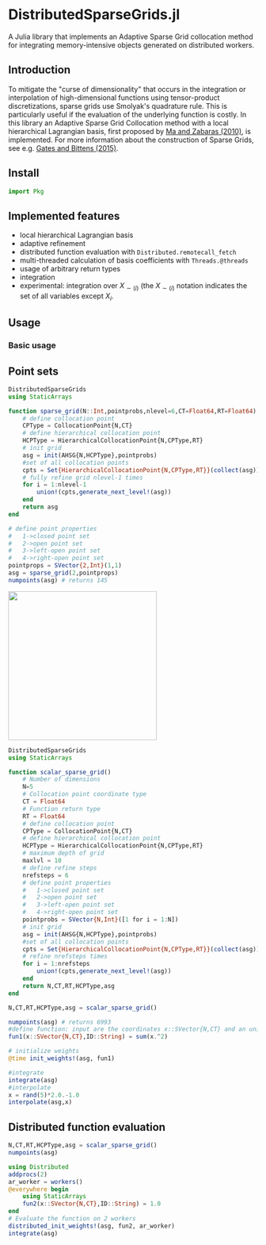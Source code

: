 # DistributedSparseGrids.jl

A Julia library that implements an Adaptive Sparse Grid collocation method for integrating memory-intensive objects generated on distributed workers.


## Introduction

To mitigate the "curse of dimensionality" that occurs in the integration or interpolation of high-dimensional functions using tensor-product discretizations, sparse grids use Smolyak's quadrature rule. This is particularly useful if the evaluation of the underlying function is costly. In this library an Adaptive Sparse Grid Collocation method with a local hierarchical Lagrangian basis, first proposed by [Ma and Zabaras (2010)](https://www.sciencedirect.com/science/article/pii/S002199910900028X), is implemented. For more information about the construction of Sparse Grids, see e.g. [Gates and Bittens (2015)](https://arxiv.org/abs/1509.01462).

## Install

```julia
import Pkg
```

## Implemented features

-	local hierarchical Lagrangian basis
-	adaptive refinement
-	distributed function evaluation with ```Distributed.remotecall_fetch```
-	multi-threaded calculation of basis coefficients with ```Threads.@threads```
-	usage of arbitrary return types 
-	integration
-	experimental: integration over $X_{\sim (i)}$ (the $X_{\sim (i)}$  notation indicates the set of all variables except $X_{i}$.

## Usage



### Basic usage

## Point sets

```julia
DistributedSparseGrids
using StaticArrays 

function sparse_grid(N::Int,pointprobs,nlevel=6,CT=Float64,RT=Float64)
	# define collocation point
	CPType = CollocationPoint{N,CT}
	# define hierarchical collocation point
	HCPType = HierarchicalCollocationPoint{N,CPType,RT}
	# init grid
	asg = init(AHSG{N,HCPType},pointprobs)
	#set of all collocation points
	cpts = Set{HierarchicalCollocationPoint{N,CPType,RT}}(collect(asg))
	# fully refine grid nlevel-1 times
	for i = 1:nlevel-1
		union!(cpts,generate_next_level!(asg))
	end
	return asg
end

# define point properties 
#	1->closed point set
# 	2->open point set
#	3->left-open point set
#	4->right-open point set
pointprops = SVector{2,Int}(1,1)
asg = sparse_grid(2,pointprops) 
numpoints(asg) # returns 145
```

<img src="https://user-images.githubusercontent.com/100423479/193272039-eb2ed24f-cba7-41c3-bb99-aec8adeee993.png" width="300" height="300" />

```julia
DistributedSparseGrids
using StaticArrays 

function scalar_sparse_grid()
	# Number of dimensions
	N=5
	# Collocation point coordinate type
	CT = Float64
	# Function return type
	RT = Float64
	# define collocation point
	CPType = CollocationPoint{N,CT}
	# define hierarchical collocation point
	HCPType = HierarchicalCollocationPoint{N,CPType,RT}
	# maximum depth of grid
	maxlvl = 10
	# define refine steps
	nrefsteps = 6
	# define point properties 
	#	1->closed point set
	# 	2->open point set
	#	3->left-open point set
	#	4->right-open point set
	pointprobs = SVector{N,Int}([1 for i = 1:N])
	# init grid
	asg = init(AHSG{N,HCPType},pointprobs)
	#set of all collocation points
	cpts = Set{HierarchicalCollocationPoint{N,CPType,RT}}(collect(asg))
	# refine nrefsteps times
	for i = 1:nrefsteps
		union!(cpts,generate_next_level!(asg))
	end
	return N,CT,RT,HCPType,asg
end

N,CT,RT,HCPType,asg = scalar_sparse_grid() 

numpoints(asg) # returns 6993
#define function: input are the coordinates x::SVector{N,CT} and an unique id ID::String (e.g. "1_1_1_1")
fun1(x::SVector{N,CT},ID::String) = sum(x.^2)

# initialize weights
@time init_weights!(asg, fun1)

#integrate
integrate(asg)
#interpolate
x = rand(5)*2.0.-1.0
interpolate(asg,x)
```

## Distributed function evaluation
```julia
N,CT,RT,HCPType,asg = scalar_sparse_grid()
numpoints(asg)

using Distributed
addprocs(2)
ar_worker = workers()
@everywhere begin
	using StaticArrays
    fun2(x::SVector{N,CT},ID::String) = 1.0
end 
# Evaluate the function on 2 workers
distributed_init_weights!(asg, fun2, ar_worker)
integrate(asg)
```


```julia
```
